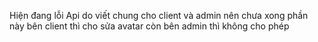Hiện đang lỗi Api do viết chung cho client và admin nên chưa xong phần này
bên client thì cho sửa avatar còn bên admin thì không cho phép
